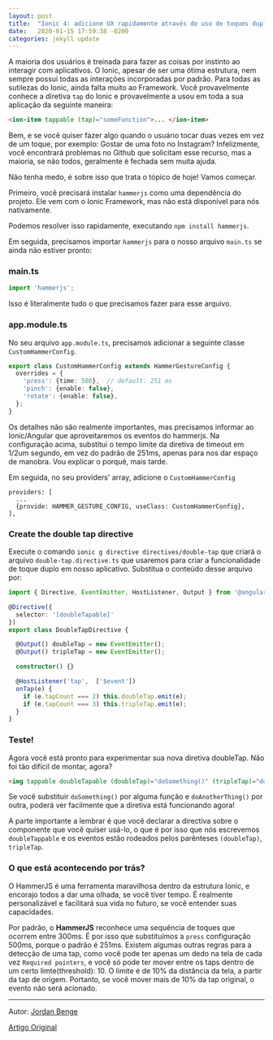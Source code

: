 ```yaml
---
layout: post
title:  "Ionic 4: adicione UX rapidamente através do uso de toques duplos!"
date:   2020-01-15 17:59:38 -0200
categories: jekyll update
---
```


A maioria dos usuários é treinada para fazer as coisas por instinto ao interagir com aplicativos. O Ionic, apesar de ser uma ótima estrutura, nem sempre possui todas as interações incorporadas por padrão. Para todas as sutilezas do Ionic, ainda falta muito ao Framework. Você provavelmente conhece a diretiva ```tap``` do Ionic e provavelmente a usou em toda a sua aplicação da seguinte maneira:

```html
<ion-item tappable (tap)="someFunction">... </ion-item>
```

Bem, e se você quiser fazer algo quando o usuário tocar duas vezes em vez de um toque, por exemplo: Gostar de uma foto no Instagram? Infelizmente, você encontrará problemas no Github que solicitam esse recurso, mas a maioria, se não todos, geralmente é fechada sem muita ajuda.

Não tenha medo, é sobre isso que trata o tópico de hoje! Vamos começar.


Primeiro, você precisará instalar ```hammerjs``` como uma dependência do projeto. Ele vem com o Ionic Framework, mas não está disponível para nós nativamente.

Podemos resolver isso rapidamente, executando ```npm install hammerjs```.

Em seguida, precisamos importar ```hammerjs``` para o nosso arquivo ```main.ts``` se ainda não estiver pronto:


### main.ts

```ts
import 'hammerjs';
```

Isso é literalmente tudo o que precisamos fazer para esse arquivo.


### app.module.ts

No seu arquivo ```app.module.ts```, precisamos adicionar a seguinte classe ```CustomHammerConfig```.

```ts
export class CustomHammerConfig extends HammerGestureConfig {
  overrides = {
    'press': {time: 500},  // default: 251 ms
    'pinch': {enable: false},
    'rotate': {enable: false},
  };
}
```

Os detalhes não são realmente importantes, mas precisamos informar ao Ionic/Angular que aproveitaremos os eventos do hammerjs. Na configuração acima, substitui o tempo limite da diretiva de timeout em 1/2um segundo, em vez do padrão de 251ms, apenas para nos dar espaço de manobra. Vou explicar o porquê, mais tarde.

Em seguida, no seu providers' array, adicione o ```CustomHammerConfig```

```
providers: [
  ...
  {provide: HAMMER_GESTURE_CONFIG, useClass: CustomHammerConfig},
],
```


### Create the double tap directive

Execute o comando ```ionic g directive directives/double-tap``` que criará o arquivo ```double-tap.directive.ts```  que usaremos para criar a funcionalidade de toque duplo em nosso aplicativo. Substitua o conteúdo desse arquivo por:

```ts
import { Directive, EventEmitter, HostListener, Output } from '@angular/core';

@Directive({
  selector: '[doubleTapable]'
})
export class DoubleTapDirective {

  @Output() doubleTap = new EventEmitter();
  @Output() tripleTap = new EventEmitter();

  constructor() {}

  @HostListener('tap',  ['$event'])
  onTap(e) {
    if (e.tapCount === 2) this.doubleTap.emit(e);
    if (e.tapCount === 3) this.tripleTap.emit(e);
  }
}
```

### Teste!

Agora você está pronto para experimentar sua nova diretiva doubleTap. Não foi tão difícil de montar, agora?


```html
<img tappable doubleTapable (doubleTap)="doSomething()" (tripleTap)="doAnotherThing()" src="https://source.unsplash.com/random" alt=""/>

```

Se você substituir ```doSomething()``` por alguma função e ```doAnotherThing()``` por outra, poderá ver facilmente que a diretiva está funcionando agora!

A parte importante a lembrar é que você declarar a directiva sobre o componente que você quiser usá-lo, o que é por isso que nós escrevemos ```doubleTappable``` e os eventos estão rodeados pelos parênteses ```(doubleTap)```, ```tripleTap```.


### O que está acontecendo por trás?

O HammerJS é uma ferramenta maravilhosa dentro da estrutura Ionic, e encorajo todos a dar uma olhada, se você tiver tempo. É realmente personalizável e facilitará sua vida no futuro, se você entender suas capacidades.

Por padrão, o **HammerJS** reconhece uma sequência de toques que ocorrem entre 300ms. É por isso que substituímos a ```press``` configuração 500ms, porque o padrão é 251ms. Existem algumas outras regras para a detecção de uma tap, como você pode ter apenas um dedo na tela de cada vez ```Required pointers```, e você só pode ter mover entre os taps dentro de um certo limte(threshold): 10. O limite é de 10% da distância da tela, a partir da tap de origem. Portanto, se você mover mais de 10% da tap original, o evento não será acionado.



---

Autor: [Jordan Benge](https://medium.com/@JordanBenge?source=follow_footer--------------------------follow_footer-)

[Artigo Original](https://medium.com/@JordanBenge/ionic-4-quickly-add-ux-through-the-use-of-double-taps-5f6e3216a289)

